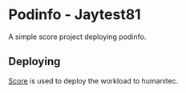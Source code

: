 # Podinfo - Jaytest81

A simple score project deploying podinfo.

## Deploying

[Score](https://score.dev/) is used to deploy the workload to humanitec.

